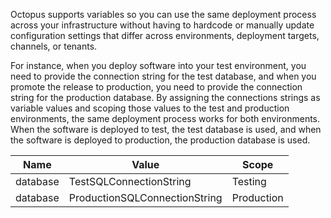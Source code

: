 Octopus supports variables so you can use the same deployment process across your infrastructure without having to hardcode or manually update configuration settings that differ across environments, deployment targets, channels, or tenants.

For instance, when you deploy software into your test environment, you need to provide the connection string for the test database, and when you promote the release to production, you need to provide the connection string for the production database. By assigning the connections strings as variable values and scoping those values to the test and production environments, the same deployment process works for both environments. When the software is deployed to test, the test database is used, and when the software is deployed to production, the production database is used.

| Name | Value | Scope |
| --- | --- | --- |
| database | TestSQLConnectionString | Testing |
| database | ProductionSQLConnectionString | Production |
